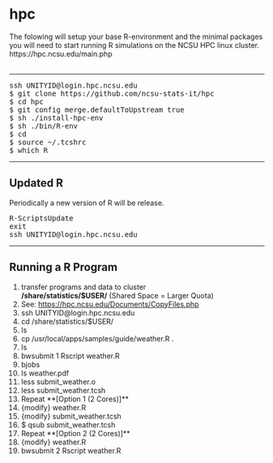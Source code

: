 <h1>hpc</h1>
The folowing will setup your base R-environment and the minimal packages you will need to start running R simulations on the NCSU HPC linux cluster.
https://hpc.ncsu.edu/main.php<br>
&nbsp;<br>
<hr>
<pre>ssh UNITYID@login.hpc.ncsu.edu
$ git clone https://github.com/ncsu-stats-it/hpc
$ cd hpc
$ git config merge.defaultToUpstream true
$ sh ./install-hpc-env
$ sh ./bin/R-env
$ cd
$ source ~/.tcshrc
$ which R
</pre>
<hr>
<h2>Updated R</h2>
Periodically a new version of R will be release.<br>
<pre>R-ScriptsUpdate
exit
ssh UNITYID@login.hpc.ncsu.edu</pre>
<hr>
<h2>Running a R Program</h2>
<ol>
<li>transfer programs and data to cluster</br>
<strong>/share/statistics/$USER/</strong> (Shared Space = Larger Quota)</li>
<li>See: <a href="https://hpc.ncsu.edu/Documents/CopyFiles.php">https://hpc.ncsu.edu/Documents/CopyFiles.php</a></li>
<li>ssh UNITYID@login.hpc.ncsu.edu</li>
<li>cd /share/statistics/$USER/</li>
<li>ls</li>
<li>cp /usr/local/apps/samples/guide/weather.R .
<li>ls</li>
<li>bwsubmit 1 Rscript weather.R</li>
<li>bjobs</li>
<li>ls weather.pdf</li>
<li>less submit_weather.o</li>
<li>less submit_weather.tcsh</li>
<li>Repeat **[Option 1 (2 Cores)]**
<li>{modify} weather.R</li>
<li>{modify} submit_weather.tcsh</li>
<li>$ qsub submit_weather.tcsh</li>
<li>Repeat **[Option 2 (2 Cores)]**
<li>{modify} weather.R</li>
<li>bwsubmit 2 Rscript weather.R</li>
</ol>
